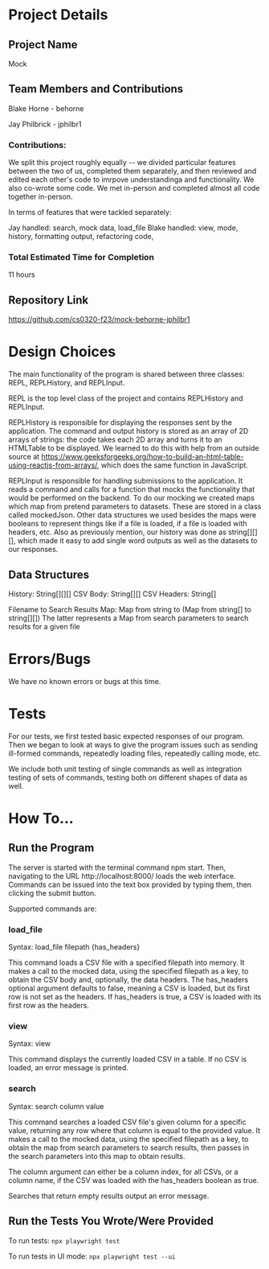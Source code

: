# Project Details

## Project Name

Mock

## Team Members and Contributions

Blake Horne - behorne

Jay Philbrick - jphilbr1

### Contributions:

We split this project roughly equally -- we divided particular features between the two of us, completed them separately, and then reviewed and edited each other's code to imrpove understandinga and functionality. We also co-wrote some code. We met in-person and completed almost all code together in-person.

In terms of features that were tackled separately:

Jay handled: search, mock data, load_file
Blake handled: view, mode, history, formatting output, refactoring code, 

### Total Estimated Time for Completion

11 hours

## Repository Link

https://github.com/cs0320-f23/mock-behorne-jphilbr1

# Design Choices

The main functionality of the program is shared between three classes: REPL, REPLHistory, and REPLInput. 

REPL is the top level class of the project and contains REPLHistory and REPLInput. 

REPLHistory is responsible for displaying the responses sent by the application. The command and output history is stored as an array of 2D arrays of strings: the code takes each 2D array and turns it to an HTMLTable to be displayed. We learned to do this with help from an outside source at https://www.geeksforgeeks.org/how-to-build-an-html-table-using-reactjs-from-arrays/, which does the same function in JavaScript. 

REPLInput is responsible for handling submissions to the application. It reads a command and calls for a function that mocks the functionality that would be performed on the backend. To do our mocking we created maps which map from pretend parameters to datasets. These are stored in a class called mockedJson. Other data structures we used besides the maps were booleans to represent things like if a file is loaded, if a file is loaded with headers, etc. Also as previously mention, our history was done as string[][][], which made it easy to add single word outputs as well as the datasets to our responses.

## Data Structures

History: String[][][]
CSV Body: String[][]
CSV Headers: String[]

Filename to Search Results Map: Map from string to (Map from string[] to string[][])
The latter represents a Map from search parameters to search results for a given file

# Errors/Bugs

We have no known errors or bugs at this time. 

# Tests

For our tests, we first tested basic expected responses of our program. Then we began to look at ways to give the program issues such as sending ill-formed commands, repeatedly loading files, repeatedly calling mode, etc.

We include both unit testing of single commands as well as integration testing of sets of commands, testing both on different shapes of data as well. 

# How To…

## Run the Program

The server is started with the terminal command npm start. Then, navigating to the URL http://localhost:8000/ loads the web interface. Commands can be issued into the text box provided by typing them, then clicking the submit button.

Supported commands are:

### load_file

Syntax: load_file filepath {has_headers}

This command loads a CSV file with a specified filepath into memory. It makes a call to the mocked data, using the specified filepath as a key, to obtain the CSV body and, optionally, the data headers. The has_headers optional argument defaults to false, meaning a CSV is loaded, but its first row is not set as the headers. If has_headers is true, a CSV is loaded with its first row as the headers.

### view

Syntax: view

This command displays the currently loaded CSV in a table. If no CSV is loaded, an error message is printed. 

### search

Syntax: search column value

This command searches a loaded CSV file's given column for a specific value, returning any row where that column is equal to the provided value. It makes a call to the mocked data, using the specified filepath as a key, to obtain the map from search parameters to search results, then passes in the search parameters into this map to obtain results.

The column argument can either be a column index, for all CSVs, or a column name, if the CSV was loaded with the has_headers boolean as true. 

Searches that return empty results output an error message.


## Run the Tests You Wrote/Were Provided

To run tests: `npx playwright test`

To run tests in UI mode: `npx playwright test --ui`